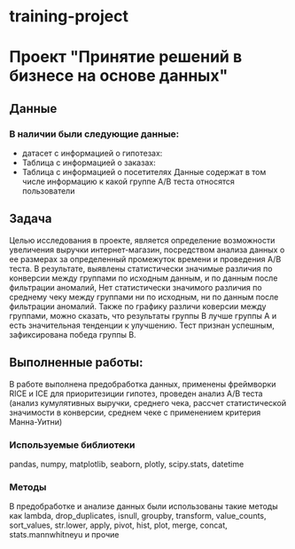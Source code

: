 ﻿# training-project
# Проект "Принятие решений в бизнесе на основе данных"

## Данные

### В наличии были следующие данные:

   - датасет с информацией о гипотезах:
   - Таблица с информацией о заказах:
   - Таблица с информацией о посетителях
   Данные содержат в том числе информацию к какой группе А/B теста относятся пользователи
    
## Задача
Целью исследования в проекте, является определение возможности увеличения выручки интернет-магазин, посредством анализа данных о ее размерах за определенный промежуток времени и проведения А/В теста. В результате, выявлены статистически значимые различия по конверсии между группами по исходным данным, и по данным после фильтрации аномалий, Нет статистически значимого различия по среднему чеку между группами ни по исходным, ни по данным после фильтрации аномалий. Также по графику различи коверсии между группами, можно сказать, что результаты группы B лучше группы A и есть значительная тенденции к улучшению. Тест признан успешным, зафиксирована победа группы В.
     
     
## Выполненные работы:
В работе выполнена предобработка данных, применены фреймворки RICE и ICE для приоритезиции гипотез, проведен анализ А/В теста (анализ кумулятивных выручки, среднего чека, рассчет статистической значимости в конверсии, среднем чеке с применением критерия Манна-Уитни)


### Используемые библиотеки
pandas, numpy, matplotlib, seaborn, plotly, scipy.stats, datetime
### Методы
В предобработке  и анализе данных были использованы такие методы как lambda, drop_duplicates, isnull, groupby, transform, value_counts, sort_values, str.lower, apply, pivot, hist, plot,  merge, concat, stats.mannwhitneyu и прочие